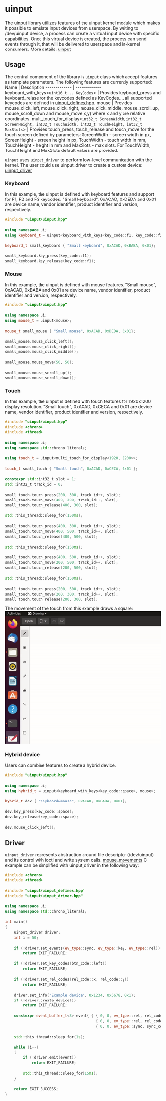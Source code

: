 # uinput
The uinput library utilizes features of the uinput kernel module which makes it possible to emulate input devices from userspace. By writing to /dev/uinput device, a process can create a virtual input device with specific capabilities. Once this virtual device is created, the process can send events through it, that will be delivered to userspace and in-kernel consumers. More details: [uinput](https://www.kernel.org/doc/html/v4.12/input/uinput.html)


## Usage
The central component of the library is `uinput` class which accept features as template parameters. The following features are currently supported:
Name  | Description
------------- | -------------
keyboard_with_keys<`uint16_t... KeyCodes`>  | Provides keyboard_press and keyboard_relase for the keycodes defined as KeyCodes..., all supported keycodes are defined in [uinput_defines.hpp](https://github.com/aDakic/uinput/blob/main/include/uinput/uinput_defines.hpp#L48).
mouse | Provides mouse_click_left, mouse_click_right, mouse_click_middle, mouse_scroll_up, mouse_scroll_down and mouse_move(x,y) where x and y are relative coordinates. 
multi_touch_for_display<`int32_t ScreenWidth,int32_t ScreenHeight, int32_t TouchWidth, int32_t TouchHeight, int32_t MaxSlots`> | Provides touch_press, touch_release and touch_move for the touch screen defined by parameters: ScreenWidth - screen width in px, ScreenHeight - screen height in px, TouchWidth - touch width in mm, TouchHeight - height in mm and MaxSlots - max slots. For TouchWidth, TouchHeight and MaxSlots default values are provided. 


`uinput` uses `uinput_driver` to perform low-level communication with the kernel. The user could use uinput_driver to create a custom device: [uinput_driver](#driver)

### Keyboard
In this example, the uinput is defined with keyboard features and support for F1, F2 and F3 keycodes.
"Small keyboard", 0xACAD, 0xDEDA and 0x01 are device name, vendor identifier, product identifier and version, respectively. 
```cpp
#include "uinput/uinput.hpp"

using namespace ui;
using keyboard_t = uinput<keyboard_with_keys<key_code::f1, key_code::f2, key_code::f3>>;

keyboard_t small_keyboard { "Small keyboard", 0xACAD, 0xBABA, 0x01};

small_keyboard.key_press(key_code::f1);
small_keyboard.key_release(key_code::f1);
```
### Mouse
In this example, the uinput is defined with mouse features. "Small mouse", 0xACAD, 0xBABA and 0x01 are device name, vendor identifier, product identifier and version, respectively.
```cpp
#include "uinput/uinput.hpp"

using namespace ui;
using mouse_t = uinput<mouse>;

mouse_t small_mouse { "Small mouse", 0xACAD, 0xDEDA, 0x01};

small_mouse.mouse_click_left();
small_mouse.mouse_click_right();
small_mouse.mouse_click_middle();

small_mouse.mouse_move(50, 50);

small_mouse.mouse_scroll_up();
small_mouse.mouse_scroll_down();
```
### Touch
In this example, the uinput is defined with touch features for 1920x1200 display resolution. "Small touch", 0xACAD, 0xCECA and 0x01 are device name, vendor identifier, product identifier and version, respectively.
```cpp
#include "uinput/uinput.hpp"
#include <chrono>
#include <thread>

using namespace ui;
using namespace std::chrono_literals;

using touch_t = uinput<multi_touch_for_display<1920, 1200>>;

touch_t small_touch { "Small touch", 0xACAD, 0xCECA, 0x01 };

constexpr std::int32_t slot = 1;
std::int32_t track_id = 0;

small_touch.touch_press(200, 300, track_id++, slot);
small_touch.touch_move(400, 300, track_id++, slot);
small_touch.touch_release(400, 300, slot);

std::this_thread::sleep_for(150ms);

small_touch.touch_press(400, 300, track_id++, slot);
small_touch.touch_move(400, 500, track_id++, slot);
small_touch.touch_release(400, 500, slot);

std::this_thread::sleep_for(150ms);

small_touch.touch_press(400, 500, track_id++, slot);
small_touch.touch_move(200, 500, track_id++, slot);
small_touch.touch_release(200, 500, slot);

std::this_thread::sleep_for(150ms);

small_touch.touch_press(200, 500, track_id++, slot);
small_touch.touch_move(200, 300, track_id++, slot);
small_touch.touch_release(200, 300, slot);
```
The movement of the touch from this example draws a square:
![Alt text](.demo/gif.gif)
### Hybrid device
Users can combine features to create a hybrid device.
```cpp
#include "uinput/uinput.hpp"

using namespace ui;
using hybrid_t = uinput<keyboard_with_keys<key_code::space>, mouse>;

hybrid_t dev { "Keyboard&mouse", 0xACAD, 0xBABA, 0x01};

dev.key_press(key_code::space);
dev.key_release(key_code::space);

dev.mouse_click_left();

```
## Driver
`uinput_driver` represents abstraction around file descriptor (/dev/uinput) and its control with ioctl and write system calls. [mouse_movements](https://www.kernel.org/doc/html/v4.12/input/uinput.html#mouse-movements) C example can be simplified with uinput_driver in the following way:
```cpp
#include <chrono>
#include <thread>

#include "uinput/uinput_defines.hpp"
#include "uinput/uinput_driver.hpp"

using namespace ui;
using namespace std::chrono_literals;

int main()
{
    uinput_driver driver;
    int i = 50;

    if (!driver.set_events(ev_type::sync, ev_type::key, ev_type::rel))
        return EXIT_FAILURE;

    if (!driver.set_key_codes(btn_code::left))
        return EXIT_FAILURE;

    if (!driver.set_rel_codes(rel_code::x, rel_code::y))
        return EXIT_FAILURE;

    driver.set_info("Example device", 0x1234, 0x5678, 0x1);
    if (!driver.create_device())
        return EXIT_FAILURE;

    constexpr event_buffer_t<3> event{ { { 0, 0, ev_type::rel, rel_code::x, 5 },
                                         { 0, 0, ev_type::rel, rel_code::y, 5 },
                                         { 0, 0, ev_type::sync, sync_code::report, 0 } } };

    std::this_thread::sleep_for(1s);

    while (i--)
    {
        if (!driver.emit(event))
            return EXIT_FAILURE;

        std::this_thread::sleep_for(15ms);
    }

    return EXIT_SUCCESS;
}
```
